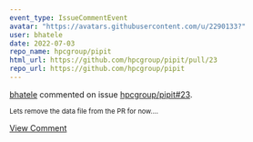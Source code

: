 ```yaml
---
event_type: IssueCommentEvent
avatar: "https://avatars.githubusercontent.com/u/2290133?"
user: bhatele
date: 2022-07-03
repo_name: hpcgroup/pipit
html_url: https://github.com/hpcgroup/pipit/pull/23
repo_url: https://github.com/hpcgroup/pipit
---
```


<a href='https://github.com/bhatele' target='_blank'>bhatele</a> commented on issue <a href='https://github.com/hpcgroup/pipit/pull/23' target='_blank'>hpcgroup/pipit#23</a>.

<small>Lets remove the data file from the PR for now....</small>

<a href='https://github.com/hpcgroup/pipit/pull/23' target='_blank'>View Comment</a>